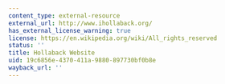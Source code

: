 ```yaml
---
content_type: external-resource
external_url: http://www.ihollaback.org/
has_external_license_warning: true
license: https://en.wikipedia.org/wiki/All_rights_reserved
status: ''
title: Hollaback Website
uid: 19c6856e-4370-411a-9880-897730bf0b8e
wayback_url: ''
---
```

